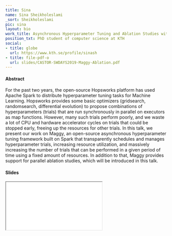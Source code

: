 ```yaml
---
title: Sina
name: Sina Sheikholeslami
_sort: Sheikholeslami
pic: sina
layout: bio
work_title: Asynchronous Hyperparameter Tuning and Ablation Studies with Apache Spark
position_txt: PhD student of computer science at KTH
social:
- title: globe
  url: https://www.kth.se/profile/sinash
- title: file-pdf-o
  url: slides/CASTOR-SWDAYS2019-Maggy-Ablation.pdf
---
```


#### Abstract
For the past two years, the open-source Hopsworks platform has used Apache Spark to distribute hyperparameter tuning tasks for Machine Learning. Hopsworks provides some basic optimizers (gridsearch, randomsearch, differential evolution) to propose combinations of hyperparameters (trials) that are run synchronously in parallel on executors as map functions. However, many such trials perform poorly, and we waste a lot of CPU and hardware accelerator cycles on trials that could be stopped early, freeing up the resources for other trials. In this talk, we present our work on Maggy, an open-source asynchronous hyperparameter tuning framework built on Spark that transparently schedules and manages hyperparameter trials, increasing resource utilization, and massively increasing the number of trials that can be performed in a given period of time using a fixed amount of resources. In addition to that, Maggy provides support for parallel ablation studies, which will be introduced in this talk.

#### Slides

<iframe class="slides" src="pdf/web/viewer.html?file=/slides/CASTOR-SWDAYS2019-Maggy-Ablation.pdf"></iframe>
